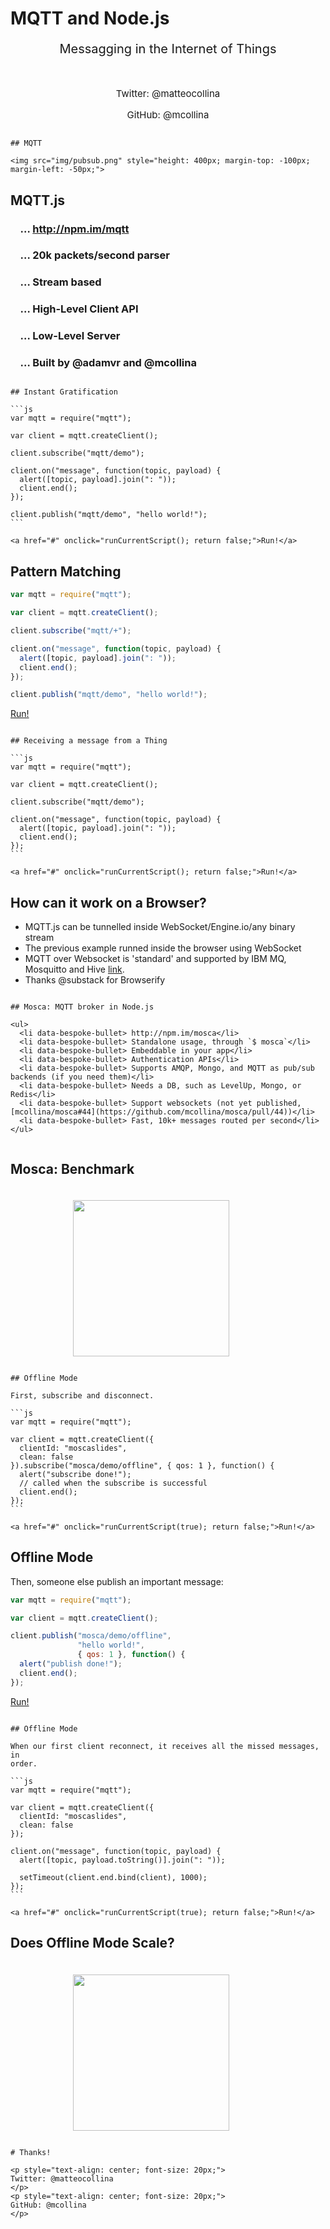 
# MQTT and Node.js

<p style="text-align: center; font-size: 20px;">
Messagging in the Internet of Things
</p>

<p style="text-align: center; font-size: 15px; padding-top: 30px;">
Twitter: @matteocollina
</p>
<p style="text-align: center; font-size: 15px;">
GitHub: @mcollina
</p>

~~~~~~~~~~~~~~~~~~~~~~~~~~~~~~~~~~~~~~~~~~~~~~~~~~~~~~~~~~~~~~~~~~~~~~~~~~~~~~~~

## MQTT

<img src="img/pubsub.png" style="height: 400px; margin-top: -100px;
margin-left: -50px;">

~~~~~~~~~~~~~~~~~~~~~~~~~~~~~~~~~~~~~~~~~~~~~~~~~~~~~~~~~~~~~~~~~~~~~~~~~~~~~~~~

## MQTT.js

### &nbsp;&nbsp;&nbsp;&nbsp;&hellip; http://npm.im/mqtt
### &nbsp;&nbsp;&nbsp;&nbsp;&hellip; 20k packets/second parser
### &nbsp;&nbsp;&nbsp;&nbsp;&hellip; Stream based
### &nbsp;&nbsp;&nbsp;&nbsp;&hellip; High-Level Client API
### &nbsp;&nbsp;&nbsp;&nbsp;&hellip; Low-Level Server
### &nbsp;&nbsp;&nbsp;&nbsp;&hellip; Built by @adamvr and @mcollina

~~~~~~~~~~~~~~~~~~~~~~~~~~~~~~~~~~~~~~~~~~~~~~~~~~~~~~~~~~~~~~~~~~~~~~~~~~~~~~~~
 
## Instant Gratification

```js
var mqtt = require("mqtt");

var client = mqtt.createClient();

client.subscribe("mqtt/demo");

client.on("message", function(topic, payload) {
  alert([topic, payload].join(": "));
  client.end();
});

client.publish("mqtt/demo", "hello world!");
```

<a href="#" onclick="runCurrentScript(); return false;">Run!</a>

~~~~~~~~~~~~~~~~~~~~~~~~~~~~~~~~~~~~~~~~~~~~~~~~~~~~~~~~~~~~~~~~~~~~~~~~~~~~~~~~
 
## Pattern Matching

```js
var mqtt = require("mqtt");

var client = mqtt.createClient();

client.subscribe("mqtt/+");

client.on("message", function(topic, payload) {
  alert([topic, payload].join(": "));
  client.end();
});

client.publish("mqtt/demo", "hello world!");
```

<a href="#" onclick="runCurrentScript(); return false;">Run!</a>

~~~~~~~~~~~~~~~~~~~~~~~~~~~~~~~~~~~~~~~~~~~~~~~~~~~~~~~~~~~~~~~~~~~~~~~~~~~~~~~~
 
## Receiving a message from a Thing

```js
var mqtt = require("mqtt");

var client = mqtt.createClient();

client.subscribe("mqtt/demo");

client.on("message", function(topic, payload) {
  alert([topic, payload].join(": "));
  client.end();
});
```

<a href="#" onclick="runCurrentScript(); return false;">Run!</a>

~~~~~~~~~~~~~~~~~~~~~~~~~~~~~~~~~~~~~~~~~~~~~~~~~~~~~~~~~~~~~~~~~~~~~~~~~~~~~~~~

## How can it work on a Browser?

* MQTT.js can be tunnelled inside WebSocket/Engine.io/any binary stream
* The previous example runned inside the browser using WebSocket
* MQTT over Websocket is 'standard' and supported by IBM MQ, Mosquitto
  and Hive [link](http://mqtt.org/wiki/doku.php/mqtt_over_websockets).
* Thanks @substack for Browserify

~~~~~~~~~~~~~~~~~~~~~~~~~~~~~~~~~~~~~~~~~~~~~~~~~~~~~~~~~~~~~~~~~~~~~~~~~~~~~~~~

## Mosca: MQTT broker in Node.js

<ul>
  <li data-bespoke-bullet> http://npm.im/mosca</li>
  <li data-bespoke-bullet> Standalone usage, through `$ mosca`</li>
  <li data-bespoke-bullet> Embeddable in your app</li>
  <li data-bespoke-bullet> Authentication APIs</li>
  <li data-bespoke-bullet> Supports AMQP, Mongo, and MQTT as pub/sub backends (if you need them)</li>
  <li data-bespoke-bullet> Needs a DB, such as LevelUp, Mongo, or Redis</li>
  <li data-bespoke-bullet> Support websockets (not yet published, [mcollina/mosca#44](https://github.com/mcollina/mosca/pull/44))</li>
  <li data-bespoke-bullet> Fast, 10k+ messages routed per second</li>
</ul>
 
~~~~~~~~~~~~~~~~~~~~~~~~~~~~~~~~~~~~~~~~~~~~~~~~~~~~~~~~~~~~~~~~~~~~~~~~~~~~~~~~

## Mosca: Benchmark

<img src="img/moscabench.svg" style="margin-top: 20px; margin-left:
100px; width:250px;">

~~~~~~~~~~~~~~~~~~~~~~~~~~~~~~~~~~~~~~~~~~~~~~~~~~~~~~~~~~~~~~~~~~~~~~~~~~~~~~~~

## Offline Mode

First, subscribe and disconnect.

```js
var mqtt = require("mqtt");

var client = mqtt.createClient({
  clientId: "moscaslides",
  clean: false
}).subscribe("mosca/demo/offline", { qos: 1 }, function() {
  alert("subscribe done!");
  // called when the subscribe is successful
  client.end();
});
```

<a href="#" onclick="runCurrentScript(true); return false;">Run!</a>

~~~~~~~~~~~~~~~~~~~~~~~~~~~~~~~~~~~~~~~~~~~~~~~~~~~~~~~~~~~~~~~~~~~~~~~~~~~~~~~~

## Offline Mode

Then, someone else publish an important message:

```js
var mqtt = require("mqtt");

var client = mqtt.createClient();

client.publish("mosca/demo/offline", 
               "hello world!", 
               { qos: 1 }, function() {
  alert("publish done!");
  client.end();
});
```

<a href="#" onclick="runCurrentScript(); return false;">Run!</a>

~~~~~~~~~~~~~~~~~~~~~~~~~~~~~~~~~~~~~~~~~~~~~~~~~~~~~~~~~~~~~~~~~~~~~~~~~~~~~~~~

## Offline Mode

When our first client reconnect, it receives all the missed messages, in
order.

```js
var mqtt = require("mqtt");

var client = mqtt.createClient({
  clientId: "moscaslides",
  clean: false
});

client.on("message", function(topic, payload) {
  alert([topic, payload.toString()].join(": "));

  setTimeout(client.end.bind(client), 1000);
});
```

<a href="#" onclick="runCurrentScript(true); return false;">Run!</a>

~~~~~~~~~~~~~~~~~~~~~~~~~~~~~~~~~~~~~~~~~~~~~~~~~~~~~~~~~~~~~~~~~~~~~~~~~~~~~~~~

## Does Offline Mode Scale?

<img src="img/moscavsmosquitto.svg" style="margin-top: 20px; margin-left:
100px; width:250px;">

~~~~~~~~~~~~~~~~~~~~~~~~~~~~~~~~~~~~~~~~~~~~~~~~~~~~~~~~~~~~~~~~~~~~~~~~~~~~~~~~

# Thanks!

<p style="text-align: center; font-size: 20px;">
Twitter: @matteocollina
</p>
<p style="text-align: center; font-size: 20px;">
GitHub: @mcollina
</p>

